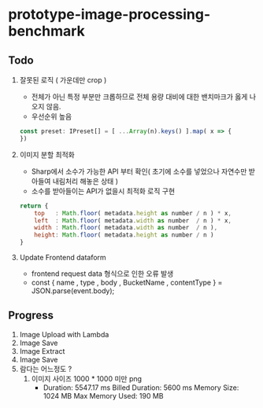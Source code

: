 # prototype-image-processing-benchmark

## Todo

1. 잘못된 로직 ( 가운데만 crop )
    - 전체가 아닌 특정 부분만 크롭하므로 전체 용량 대비에 대한 밴치마크가 옳게 나오지 않음.
    - 우선순위 높음
    ```javascript
    const preset: IPreset[] = [ ...Array(n).keys() ].map( x => {
    })
    ```

2. 이미지 분할 최적화
    - Sharp에서 소수가 가능한 API 부터 확인( 초기에 소수를 넣었으나 자연수만 받아들여 내림처리 해놓은 상태 )
    - 소수를 받아들이는 API가 없을시 최적화 로직 구현

    ```javascript
    return {
        top   : Math.floor( metadata.height as number / n ) * x,
        left  : Math.floor( metadata.width as number  / n ) * x,
        width : Math.floor( metadata.width as number  / n ),
        height: Math.floor( metadata.height as number / n ) 
    }
    ```

3. Update Frontend dataform 
    - frontend request data 형식으로 인한 오류 발생
    - const { name , type , body , BucketName , contentType } = JSON.parse(event.body);

## Progress

1. Image Upload with Lambda
2. Image Save
3. Image Extract
4. Image Save
5. 람다는 어느정도 ?
    1. 이미지 사이즈 1000 * 1000 미만 png  
        * Duration: 5547.17 ms	Billed Duration: 5600 ms 	Memory Size: 1024 MB	Max Memory Used: 190 MB

